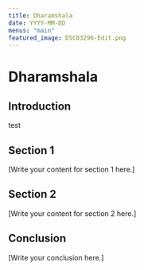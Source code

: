 ```yaml
---
title: Dharamshala
date: YYYY-MM-DD
menus: "main"
featured_image: DSC03296-Edit.png
---
```


# Dharamshala

## Introduction
test

## Section 1

[Write your content for section 1 here.]

## Section 2

[Write your content for section 2 here.]

## Conclusion

[Write your conclusion here.]
